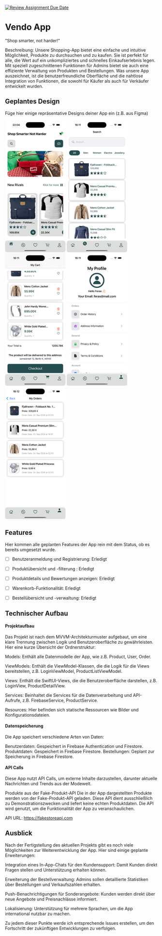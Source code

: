 [![Review Assignment Due Date](https://classroom.github.com/assets/deadline-readme-button-22041afd0340ce965d47ae6ef1cefeee28c7c493a6346c4f15d667ab976d596c.svg)](https://classroom.github.com/a/oXOEvXHr)
# Vendo App

"Shop smarter, not harder!"

Beschreibung: Unsere Shopping-App bietet eine einfache und intuitive Möglichkeit, Produkte zu durchsuchen und zu kaufen. Sie ist perfekt für alle, die Wert auf ein unkompliziertes und schnelles Einkaufserlebnis legen. Mit speziell zugeschnittenen Funktionen für Admins bietet sie auch eine effiziente Verwaltung von Produkten und Bestellungen. Was unsere App auszeichnet, ist die benutzerfreundliche Oberfläche und die nahtlose Integration von Funktionen, die sowohl für Käufer als auch für Verkäufer entwickelt wurden.

## Geplantes Design
Füge hier einige repräsentative Designs deiner App ein (z.B. aus Figma)
<p>
  <img src="./img/sc1.png" width="200">
  <img src="./img/sc2.png" width="200">
  <img src="./img/sc3.png" width="200">
  <img src="./img/sc4.png" width="200">
  <img src="./img/sc5.png" width="200">
</p>

## Features
Hier kommen alle geplanten Features der App rein mit dem Status, ob es bereits umgesetzt wurde.

- [ ] Benutzeranmeldung und Registrierung: Erledigt
- [ ] Produktübersicht und -filterung : Erledigt
- [ ] Produktdetails und Bewertungen anzeigen: Erledigt
- [ ] Warenkorb-Funktionalität: Erledigt
- [ ] Bestellübersicht und -verwaltung: Erledigt




## Technischer Aufbau

#### Projektaufbau
Das Projekt ist nach dem MVVM-Architekturmuster aufgebaut, um eine klare Trennung zwischen Logik und Benutzeroberfläche zu gewährleisten. Hier eine kurze Übersicht der Ordnerstruktur:

Models: Enthält alle Datenmodelle der App, wie z.B. Product, User, Order.

ViewModels: Enthält die ViewModel-Klassen, die die Logik für die Views bereitstellen, z.B. LoginViewModel, ProductListViewModel.

Views: Enthält die SwiftUI-Views, die die Benutzeroberfläche darstellen, z.B. LoginView, ProductDetailView.

Services: Beinhaltet die Services für die Datenverarbeitung und API-Aufrufe, z.B. FirebaseService, ProductService.

Resources: Hier befinden sich statische Ressourcen wie Bilder und Konfigurationsdateien.


#### Datenspeicherung
Die App speichert verschiedene Arten von Daten:

Benutzerdaten: Gespeichert in Firebase Authentication und Firestore.
Produktdaten: Gespeichert in Firebase Firestore.
Bestellungen: Geplant zur Speicherung in Firebase Firestore.


#### API Calls
Diese App nutzt API Calls, um externe Inhalte darzustellen, darunter aktuelle Nachrichten und Trends aus der Modewelt.

Produkte aus der Fake-Produkt-API
Die in der App dargestellten Produkte werden von der Fake-Produkt-API geladen. Diese API dient ausschließlich zu Demonstrationszwecken und liefert keine echten Produktdaten. Die API wird genutzt, um die Funktionalität der App zu veranschaulichen.

API URL: https://fakestoreapi.com


## Ausblick
Nach der Fertigstellung des aktuellen Projekts gibt es noch viele Möglichkeiten zur Weiterentwicklung der App. Hier sind einige geplante Erweiterungen:

Integration eines In-App-Chats für den Kundensupport: Damit Kunden direkt Fragen stellen und Unterstützung erhalten können.

Erweiterung der Bestellverwaltung: Admins sollen detaillierte Statistiken über Bestellungen und Verkaufszahlen erhalten.

Push-Benachrichtigungen für Sonderangebote: Kunden werden direkt über neue Angebote und Preisnachlässe informiert.

Lokalisierung: Unterstützung für mehrere Sprachen, um die App international nutzbar zu machen.

Zu jedem dieser Punkte werde ich entsprechende Issues erstellen, um den Fortschritt der zukünftigen Entwicklungen zu verfolgen.
 
